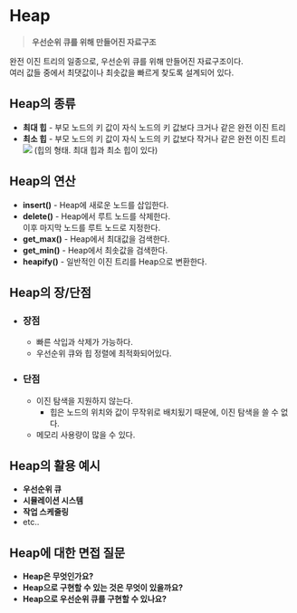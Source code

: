 # Heap
  > **우선순위 큐를 위해 만들어진 자료구조**

  완전 이진 트리의 일종으로, 우선순위 큐를 위해 만들어진 자료구조이다.  
  여러 값들 중에서 최댓값이나 최솟값을 빠르게 찾도록 설계되어 있다.  
  
  ## Heap의 종류
  - **최대 힙** - 부모 노드의 키 값이 자식 노드의 키 값보다 크거나 같은 완전 이진 트리  
  - **최소 힙** - 부모 노드의 키 값이 자식 노드의 키 값보다 작거나 같은 완전 이진 트리  
  ![](https://media.discordapp.net/attachments/1089767490537656340/1156222671638511707/ea61de672e9194d3.png?ex=65142fc6&is=6512de46&hm=27c28964ec13ca490262534d159e1fa68feedbfd8a9eabc6976061f82d80d205&=&width=1440&height=574)
  (힙의 형태. 최대 힙과 최소 힙이 있다)

  ## Heap의 연산
  - **insert()** - Heap에 새로운 노드를 삽입한다.
  - **delete()** - Heap에서 루트 노드를 삭제한다.  
  이후 마지막 노드를 루트 노드로 지정한다.
  - **get_max()** - Heap에서 최대값을 검색한다.
  - **get_min()** - Heap에서 최솟값을 검색한다.
  - **heapify()** - 일반적인 이진 트리를 Heap으로 변환한다.


  ## Heap의 장/단점
  - ### 장점
    - 빠른 삭입과 삭제가 가능하다.
    - 우선순위 큐와 힙 정렬에 최적화되어있다.

  - ### 단점
    - 이진 탐색을 지원하지 않는다.
      - 힙은 노드의 위치와 값이 무작위로 배치됬기 때문에, 이진 탐색을 쓸 수 없다.
    - 메모리 사용량이 많을 수 있다.

  ## Heap의 활용 예시
  - **우선순위 큐**
  - **시뮬레이션 시스템**
  - **작업 스케줄링**
  - etc..

  ## Heap에 대한 면접 질문
  - **Heap은 무엇인가요?**
  - **Heap으로 구현할 수 있는 것은 무엇이 있을까요?**
  - **Heap으로 우선순위 큐를 구현할 수 있나요?**
